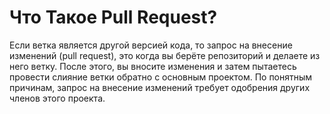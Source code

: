 Что Такое Pull Request?
=====================

Если ветка является другой версией кода, то запрос на внесение изменений (pull request),  это когда вы берёте репозиторий и делаете из него ветку. После этого, вы вносите изменения и затем пытаетесь провести слияние ветки обратно с основным проектом. По понятным причинам, запрос на внесение изменений требует одобрения других членов этого проекта.
